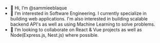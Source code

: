 - 👋 Hi, I’m @sammieeblaque
- 👀 I’m interested in Software Engineering. I currently specialize in building web applications. 
     I'm also interested in building scalable backend API's as well as using Machine Learning to solve problems.
- 💞️ I’m looking to collaborate on React & Vue projects as well as Node(Express.js, Nest.js) where possible.


<!---
sammieeblaque/sammieeblaque is a ✨ special ✨ repository because its `README.md` (this file) appears on your GitHub profile.
You can click the Preview link to take a look at your changes.
--->
